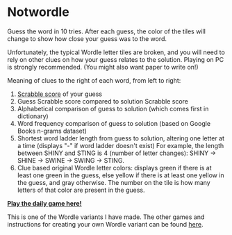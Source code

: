 # Notwordle

Guess the word in 10 tries. After each guess, the color of the tiles will
change to show how close your guess was to the word.

Unfortunately, the typical Wordle letter tiles are broken, 
and you will need to rely on other clues on how your guess relates to the solution.
Playing on PC is strongly recommended. (You might also want paper to write on!)

Meaning of clues to the right of each word, from left to right:
<ol>
  <li>
    <a href="https://www.thewordfinder.com/scrabble-point-values.php" target="_blank" className={a_classes}>Scrabble score</a> 
    of your guess
  </li>
  <li>
    Guess Scrabble score compared to solution Scrabble score
  </li>
  <li>
    Alphabetical comparison of guess to solution (which comes first in dictionary)
  </li>
  <li>
    Word frequency comparison of guess to solution (based on Google Books n-grams dataset)
  </li>
  <li>
    Shortest word ladder length from guess to solution, altering one letter at a time 
    (displays "-" if word ladder doesn't exist) 
    For example, the length between SHINY and STING is 4 (number of letter changes): SHINY → SHINE → SWINE → SWING → STING.
  </li>
  <li>
    Clue based original Wordle letter colors: 
    displays green if there is at least one green in the guess, else yellow if there is at least one yellow in the guess, 
    and gray otherwise. The number on the tile is how many letters of that color are present in the guess.
  </li>
</ol>

[**Play the daily game here!**](https://notwordle0.netlify.app/)

This is one of the Wordle variants I have made. The other games and instructions for creating your own Wordle variant can be found [here](https://github.com/Compsciler/Wordle-With-Score-Database/).
